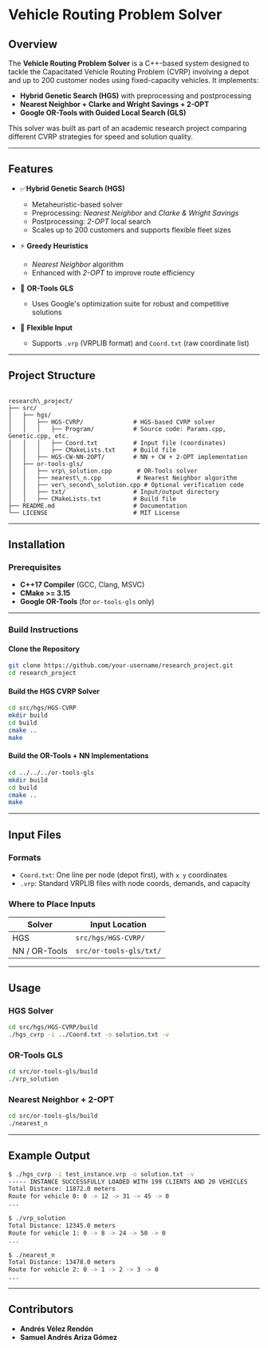 
# Vehicle Routing Problem Solver

## Overview

The **Vehicle Routing Problem Solver** is a C++-based system designed to tackle the Capacitated Vehicle Routing Problem (CVRP) involving a depot and up to 200 customer nodes using fixed-capacity vehicles. It implements:

- **Hybrid Genetic Search (HGS)** with preprocessing and postprocessing
- **Nearest Neighbor + Clarke and Wright Savings + 2-OPT**
- **Google OR-Tools with Guided Local Search (GLS)**

This solver was built as part of an academic research project comparing different CVRP strategies for speed and solution quality.

---

## Features

- ✅**Hybrid Genetic Search (HGS)**
  - Metaheuristic-based solver
  - Preprocessing: *Nearest Neighbor* and *Clarke & Wright Savings*
  - Postprocessing: *2-OPT* local search
  - Scales up to 200 customers and supports flexible fleet sizes

- ⚡ **Greedy Heuristics**
  - *Nearest Neighbor* algorithm
  - Enhanced with *2-OPT* to improve route efficiency

- 🤖 **OR-Tools GLS**
  - Uses Google's optimization suite for robust and competitive solutions

- 🧩 **Flexible Input**
  - Supports `.vrp` (VRPLIB format) and `Coord.txt` (raw coordinate list)

---

## Project Structure

```

research\_project/
├── src/
│   ├── hgs/
│   │   ├── HGS-CVRP/              # HGS-based CVRP solver
│   │   │   ├── Program/           # Source code: Params.cpp, Genetic.cpp, etc.
│   │   │   ├── Coord.txt          # Input file (coordinates)
│   │   │   ├── CMakeLists.txt     # Build file
│   │   ├── HGS-CW-NN-2OPT/        # NN + CW + 2-OPT implementation
│   ├── or-tools-gls/
│   │   ├── vrp\_solution.cpp       # OR-Tools solver
│   │   ├── nearest\_n.cpp          # Nearest Neighbor algorithm
│   │   ├── ver\_second\_solution.cpp # Optional verification code
│   │   ├── txt/                   # Input/output directory
│   │   ├── CMakeLists.txt         # Build file
├── README.md                      # Documentation
└── LICENSE                        # MIT License

````

---

## Installation

### Prerequisites

- **C++17 Compiler** (GCC, Clang, MSVC)
- **CMake >= 3.15**
- **Google OR-Tools** (for `or-tools-gls` only)

---

### Build Instructions

#### Clone the Repository

```bash
git clone https://github.com/your-username/research_project.git
cd research_project
````

#### Build the HGS CVRP Solver

```bash
cd src/hgs/HGS-CVRP
mkdir build
cd build
cmake ..
make
```

#### Build the OR-Tools + NN Implementations

```bash
cd ../../../or-tools-gls
mkdir build
cd build
cmake ..
make
```

---

## Input Files

### Formats

* `Coord.txt`: One line per node (depot first), with `x y` coordinates
* `.vrp`: Standard VRPLIB files with node coords, demands, and capacity

### Where to Place Inputs

| Solver        | Input Location          |
| ------------- | ----------------------- |
| HGS           | `src/hgs/HGS-CVRP/`     |
| NN / OR-Tools | `src/or-tools-gls/txt/` |

---

## Usage

### HGS Solver

```bash
cd src/hgs/HGS-CVRP/build
./hgs_cvrp -i ../Coord.txt -o solution.txt -v
```

### OR-Tools GLS

```bash
cd src/or-tools-gls/build
./vrp_solution
```

### Nearest Neighbor + 2-OPT

```bash
cd src/or-tools-gls/build
./nearest_n
```

---

## Example Output

```bash
$ ./hgs_cvrp -i test_instance.vrp -o solution.txt -v
----- INSTANCE SUCCESSFULLY LOADED WITH 199 CLIENTS AND 20 VEHICLES
Total Distance: 11872.0 meters
Route for vehicle 0: 0 -> 12 -> 31 -> 45 -> 0
...

$ ./vrp_solution
Total Distance: 12345.0 meters
Route for vehicle 1: 0 -> 8 -> 24 -> 50 -> 0
...

$ ./nearest_n
Total Distance: 13478.0 meters
Route for vehicle 2: 0 -> 1 -> 2 -> 3 -> 0
...
```

---

## Contributors

* **Andrés Vélez Rendón**
* **Samuel Andrés Ariza Gómez**


```
```


